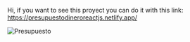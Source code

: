 Hi, if you want to see this proyect you can do it with this link: https://presupuestodineroreactjs.netlify.app/

![Presupuesto](https://user-images.githubusercontent.com/51522362/121953559-534c7080-cd23-11eb-82d9-e1117f7ff379.png)

